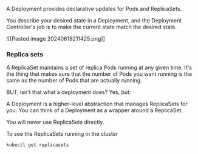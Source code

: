 
A Deployment provides declarative updates for Pods and ReplicaSets.

You describe your desired state in a Deployment, and the Deployment Controller's job is to make the current state match the desired state.

![[Pasted image 20240619211425.png]]

### Replica sets

A ReplicaSet maintains a set of replica Pods running at any given time. It's the thing that makes sure that the number of Pods you want running is the same as the number of Pods that are actually running.

BUT, isn't that what a deployment does? Yes, but:

A Deployment is a higher-level abstraction that manages ReplicaSets for you. You can think of a Deployment as a wrapper around a ReplicaSet. 

You will never use ReplicaSets directly. 

To see the ReplicaSets running in the cluster

```
kubectl get replicasets
```



